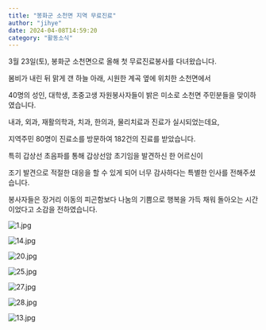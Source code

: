 ```yaml
---
title: "봉화군 소천면 지역 무료진료"
author: "jihye"
date: 2024-04-08T14:59:20
category: "활동소식"
---
```


3월 23일(토), 봉화군 소천면으로 올해 첫 무료진료봉사를 다녀왔습니다.

봄비가 내린 뒤 맑게 갠 하늘 아래, 시원한 계곡 옆에 위치한 소천면에서

40명의 성인, 대학생, 초중고생 자원봉사자들이 밝은 미소로 소천면 주민분들을 맞이하였습니다.

내과, 외과, 재활의학과, 치과, 한의과, 물리치료과 진료가 실시되었는데요,

지역주민 80명이 진료소를 방문하여 182건의 진료를 받았습니다.

특히 갑상선 초음파를 통해 갑상선암 초기임을 발견하신 한 어르신이

조기 발견으로 적절한 대응을 할 수 있게 되어 너무 감사하다는 특별한 인사를 전해주셨습니다.

봉사자들은 장거리 이동의 피곤함보다 나눔의 기쁨으로 행복을 가득 채워 돌아오는 시간이었다고 소감을 전하였습니다.

![1.jpg](/files/attach/images/2318/094/035/0d685bc2bc0b00bcbd5549e829e82f8b.jpg)

![14.jpg](/files/attach/images/2318/094/035/8c2f4993e8623d10af68555d81a10ee2.jpg)

![20.jpg](/files/attach/images/2318/094/035/cb4de84053e65bfdb844f6113eaa9a45.jpg)

![25.jpg](/files/attach/images/2318/094/035/4f58a3429d3aa1db4279e909017f9bb1.jpg)

![27.jpg](/files/attach/images/2318/094/035/9745de2bc9360038968759d88cb5a8d6.jpg)

![28.jpg](/files/attach/images/2318/094/035/18bdad3c5ddfbf88fd925bcbb4f4b8d8.jpg)

![13.jpg](/files/attach/images/2318/094/035/bdd97fec3c6dd1f966277448981083de.jpg)
